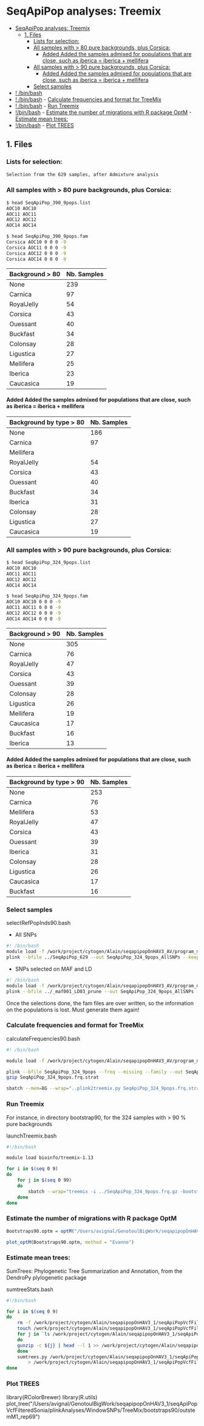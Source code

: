 # SeqApiPop analyses: Treemix

<!-- TOC depthFrom:1 depthTo:6 withLinks:1 updateOnSave:1 orderedList:0 -->

- [SeqApiPop analyses: Treemix](#seqapipop-analyses-treemix)
	- [1. Files](#1-files)
		- [Lists for selection:](#lists-for-selection)
		- [All samples with > 80 pure backgrounds, plus Corsica:](#all-samples-with-80-pure-backgrounds-plus-corsica)
			- [Added Added the samples admixed for populations that are close, such as iberica = iberica + mellifera](#added-added-the-samples-admixed-for-populations-that-are-close-such-as-iberica-iberica-mellifera)
		- [All samples with > 90 pure backgrounds, plus Corsica:](#all-samples-with-90-pure-backgrounds-plus-corsica)
			- [Added Added the samples admixed for populations that are close, such as iberica = iberica + mellifera](#added-added-the-samples-admixed-for-populations-that-are-close-such-as-iberica-iberica-mellifera)
		- [Select samples](#select-samples)
- [! /bin/bash](#-binbash)
- [! /bin/bash](#-binbash)
		- [Calculate frequencies and format for TreeMix](#calculate-frequencies-and-format-for-treemix)
- [! /bin/bash](#-binbash)
		- [Run Treemix](#run-treemix)
- [!/bin/bash](#binbash)
		- [Estimate the number of migrations with R package OptM](#estimate-the-number-of-migrations-with-r-package-optm)
		- [Estimate mean trees:](#estimate-mean-trees)
- [!/bin/bash](#binbash)
		- [Plot TREES](#plot-trees)

<!-- /TOC -->

## 1. Files

### Lists for selection:
```bash
Selection from the 629 samples, after Admixture analysis
```

### All samples with > 80 pure backgrounds, plus Corsica:

```bash
$ head SeqApiPop_390_9pops.list
AOC10 AOC10
AOC11 AOC11
AOC12 AOC12
AOC14 AOC14

$ head SeqApiPop_390_9pops.fam
Corsica AOC10 0 0 0 -9
Corsica AOC11 0 0 0 -9
Corsica AOC12 0 0 0 -9
Corsica AOC14 0 0 0 -9
```

Background > 80 | Nb. Samples
---|---
None         | 239
Carnica      |  97
RoyalJelly   |  54
Corsica      |  43
Ouessant     |  40
Buckfast     |  34
Colonsay     |  28
Ligustica    |  27
Mellifera    |  25
Iberica      |  23
Caucasica    |  19

#### Added Added the samples admixed for populations that are close, such as iberica = iberica + mellifera

Background by type > 80 | Nb. Samples
---|---
None         | 186
Carnica      |  97
Mellifera    ||  70
RoyalJelly   |  54
Corsica      |  43
Ouessant     |  40
Buckfast     |  34
Iberica      |  31
Colonsay     |  28
Ligustica    |  27
Caucasica    |  19

### All samples with > 90 pure backgrounds, plus Corsica:

```bash
$ head SeqApiPop_324_9pops.list
AOC10 AOC10
AOC11 AOC11
AOC12 AOC12
AOC14 AOC14

$ head SeqApiPop_324_9pops.fam
AOC10 AOC10 0 0 0 -9
AOC11 AOC11 0 0 0 -9
AOC12 AOC12 0 0 0 -9
AOC14 AOC14 0 0 0 -9

```
Background > 90 | Nb. Samples
---|---
None         | 305
Carnica      |  76
RoyalJelly   |  47
Corsica      |  43
Ouessant     |  39
Colonsay     |  28
Ligustica    |  26
Mellifera    |  19
Caucasica    |  17
Buckfast     |  16
Iberica      |  13

#### Added Added the samples admixed for populations that are close, such as iberica = iberica + mellifera

Background by type > 90 | Nb. Samples
---|---
None         | 253
Carnica      |  76
Mellifera    |  53
RoyalJelly   |  47
Corsica      |  43
Ouessant     |  39
Iberica      |  31
Colonsay     |  28
Ligustica    |  26
Caucasica    |  17
Buckfast     |  16

### Select samples

selectRefPopInds90.bash

* All SNPs
```bash
#! /bin/bash
module load -f /work/project/cytogen/Alain/seqapipopOnHAV3_AV/program_module
plink --bfile ../SeqApiPop_629 --out SeqApiPop_324_9pops_AllSNPs --keep SeqApiPop_324_9pops.list --make-bed
```

* SNPs selected on MAF and LD
```bash
#! /bin/bash
module load -f /work/project/cytogen/Alain/seqapipopOnHAV3_AV/program_module
plink --bfile ../_maf001_LD03_prune --out SeqApiPop_324_9pops_AllSNPs --keep SeqApiPop_324_9pops.list --make-bed
```

Once the selections done, the fam files are over written, so the information on the populations is lost. Must generate them again!

### Calculate frequencies and format for TreeMix

calculateFrequencies90.bash

```bash
#! /bin/bash

module load -f /work/project/cytogen/Alain/seqapipopOnHAV3_AV/program_module

plink --bfile SeqApiPop_324_9pops --freq --missing --family --out SeqApiPop_324_9pops
gzip SeqApiPop_324_9pops.frq.strat
```

```bash
sbatch --mem=8G --wrap="..plink2treemix.py SeqApiPop_324_9pops.frq.strat.gz SeqApiPop_324_9pops.frq.gz"
```

### Run Treemix

For instance, in directory bootstrap90, for the 324 samples with > 90 % pure backgrounds

launchTreemix.bash

```bash
#!/bin/bash

module load bioinfo/treemix-1.13

for i in $(seq 0 9)
do
    for j in $(seq 0 99)
    do
        sbatch --wrap="treemix -i ../SeqApiPop_324_9pops.frq.gz -bootstrap -seed ${RANDOM} -k 500 -m ${i} -o outstemM${i}_rep${j}"
    done
done
```

### Estimate the number of migrations with R package OptM

```R
Bootstraps90.optm = optM("/Users/avignal/GenotoulBigWork/seqapipopOnHAV3_1/seqApiPopVcfFilteredSonia/plinkAnalyses/WindowSNPs/TreeMix/bootstraps90")

plot_optM(Bootstraps90.optm, method = "Evanno")
```

### Estimate mean trees:

SumTrees: Phylogenetic Tree Summarization and Annotation, from the DendroPy plylogenetic package

sumtreeStats.bash

```bash
#!/bin/bash

for i in $(seq 0 9)
do
	rm -f /work/project/cytogen/Alain/seqapipopOnHAV3_1/seqApiPopVcfFilteredSonia/plinkAnalyses/WindowSNPs/TreeMix/bootstraps90/outMeanM${i}.tre
	touch /work/project/cytogen/Alain/seqapipopOnHAV3_1/seqApiPopVcfFilteredSonia/plinkAnalyses/WindowSNPs/TreeMix/bootstraps90/outMeanM${i}.tre
	for j in `ls /work/project/cytogen/Alain/seqapipopOnHAV3_1/seqApiPopVcfFilteredSonia/plinkAnalyses/WindowSNPs/TreeMix/bootstraps90/outstemM${i}_rep*.treeout.gz`
	do
	gunzip -c ${j} | head --l 1 >> /work/project/cytogen/Alain/seqapipopOnHAV3_1/seqApiPopVcfFilteredSonia/plinkAnalyses/WindowSNPs/TreeMix/bootstraps90/outMeanM${i}.tre
	done
	sumtrees.py /work/project/cytogen/Alain/seqapipopOnHAV3_1/seqApiPopVcfFilteredSonia/plinkAnalyses/WindowSNPs/TreeMix/bootstraps90/outMeanM${i}.tre \
		> /work/project/cytogen/Alain/seqapipopOnHAV3_1/seqApiPopVcfFilteredSonia/plinkAnalyses/WindowSNPs/TreeMix/bootstraps90/summaryM${i}.tre
done
```

### Plot TREES

library(RColorBrewer)
library(R.utils)
plot_tree("/Users/avignal/GenotoulBigWork/seqapipopOnHAV3_1/seqApiPopVcfFilteredSonia/plinkAnalyses/WindowSNPs/TreeMix/bootstraps90/outstemM1_rep69")
